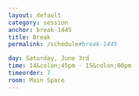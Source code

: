 ```yaml
---
layout: default
category: session
anchor: break-1445
title: Break
permalink: /schedule#break-1445

day: Saturday, June 3rd
time: 14&colon;45pm - 15&colon;00pm
timeorder: 7
room: Main Space
---
```

